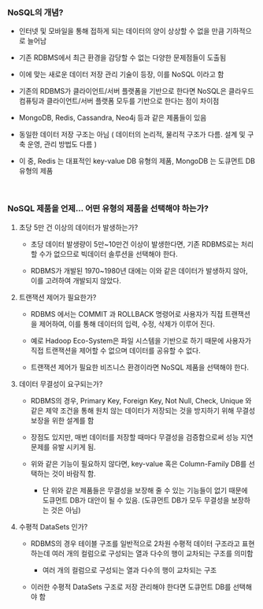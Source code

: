 ### NoSQL의 개념?

- 인터넷 및 모바일을 통해 접하게 되는 데이터의 양이 상상할 수 없을 만큼 기하적으로 늘어남

- 기존 RDBMS에서 최근 환경을 감당할 수 없는 다양한 문제점들이 도출됨

- 이에 맞는 새로운 데이터 저장 관리 기술이 등장, 이를 NoSQL 이라고 함

- 기존의 RDBMS가 클라이언트/서버 플랫폼을 기반으로 한다면 NoSQL은 클라우드 컴퓨팅과 클라이언트/서버 플랫폼 모두를 기반으로 한다는 점이 차이점

- MongoDB, Redis, Cassandra, Neo4j 등과 같은 제품들이 있음

- 동일한 데이터 저장 구조는 아님 ( 데이터의 논리적, 물리적 구조가 다름. 설계 및 구축 운영, 관리 방법도 다름 )

- 이 중, Redis 는 대표적인 key-value DB 유형의 제품, MongoDB 는 도큐먼트 DB 유형의 제품

<br>

### NoSQL 제품을 언제... 어떤 유형의 제품을 선택해야 하는가?

1. 초당 5만 건 이상의 데이터가 발생하는가?

   - 초당 데이터 발생량이 5만~10만건 이상이 발생한다면, 기존 RDBMS로는 처리할 수가 없으므로 빅데이터 솔루션을 선택해야 한다.

   - RDBMS가 개발된 1970~1980년 대에는 이와 같은 데이터가 발생하지 않아, 이를 고려하여 개발되지 않았다.

2. 트랜잭션 제어가 필요한가?

   - RDBMS 에서는 COMMIT 과 ROLLBACK 명령어로 사용자가 직접 트랜잭션을 제어하여, 이를 통해 데이터의 입력, 수정, 삭제가 이루어 진다.

   - 예로 Hadoop Eco-System은 파일 시스템을 기반으로 하기 때문에 사용자가 직접 트랜잭션을 제어할 수 없으며 데이터를 공유할 수 없다.

   - 트랜잭션 제어가 필요한 비즈니스 환경이라면 NoSQL 제품을 선택해야 한다.

3. 데이터 무결성이 요구되는가?

   - RDBMS의 경우, Primary Key, Foreign Key, Not Null, Check, Unique 와 같은 제약 조건을 통해 원치 않는 데이터가 저장되는 것을 방지하기 위해 무결성 보장을 위한 설계를 함

   - 장점도 있지만, 매번 데이터를 저장할 때마다 무결성을 검증함으로써 성능 지연문제를 유발 시키게 됨.

   - 위와 같은 기능이 필요하지 않다면, key-value 혹은 Column-Family DB를 선택하는 것이 바람직 함.
     - 단 위와 같은 제품들은 무결성을 보장해 줄 수 있는 기능들이 없기 때문에 도큐먼트 DB가 대안이 될 수 있음. (도큐먼트 DB가 모두 무결성을 보장하는 것은 아님)

4. 수평적 DataSets 인가?

   - RDBMS의 경우 테이블 구조를 일반적으로 2차원 수평적 데이터 구조라고 표현하는데 여러 개의 컬럼으로 구성되는 열과 다수의 행이 교차되는 구조를 의미함

     - 여러 개의 컬럼으로 구성되는 열과 다수의 행이 교차되는 구조

   - 이러한 수평적 DataSets 구조로 저장 관리해야 한다면 도큐먼트 DB를 선택해야 함
